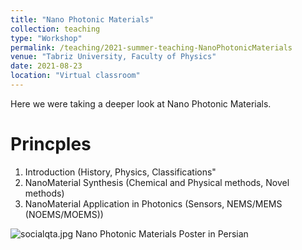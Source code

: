 ```yaml
---
title: "Nano Photonic Materials"
collection: teaching
type: "Workshop"
permalink: /teaching/2021-summer-teaching-NanoPhotonicMaterials
venue: "Tabriz University, Faculty of Physics"
date: 2021-08-23
location: "Virtual classroom"
---
```


Here we were taking a deeper look at Nano Photonic Materials.

Princples
======
1) Introduction (History, Physics, Classifications"  
2) NanoMaterial Synthesis (Chemical and Physical methods, Novel methods)  
3) NanoMaterial Application in Photonics (Sensors, NEMS/MEMS (NOEMS/MOEMS))  

![socialqta.jpg](/images/projects/socialqta.jpg)
Nano Photonic Materials Poster in Persian
